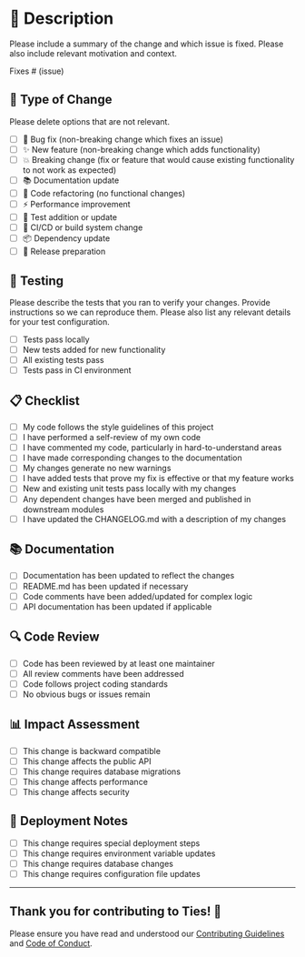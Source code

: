 # 📝 Description

Please include a summary of the change and which issue is fixed. Please
also include relevant motivation and context.

Fixes # (issue)

## 🔄 Type of Change

Please delete options that are not relevant.

- [ ] 🐛 Bug fix (non-breaking change which fixes an issue)
- [ ] ✨ New feature (non-breaking change which adds functionality)
- [ ] 💥 Breaking change (fix or feature that would cause existing
  functionality to not work as expected)
- [ ] 📚 Documentation update
- [ ] 🎨 Code refactoring (no functional changes)
- [ ] ⚡ Performance improvement
- [ ] 🧪 Test addition or update
- [ ] 🔧 CI/CD or build system change
- [ ] 📦 Dependency update
- [ ] 🚀 Release preparation

## 🧪 Testing

Please describe the tests that you ran to verify your changes. Provide
instructions so we can reproduce them. Please also list any relevant
details for your test configuration.

- [ ] Tests pass locally
- [ ] New tests added for new functionality
- [ ] All existing tests pass
- [ ] Tests pass in CI environment

## 📋 Checklist

- [ ] My code follows the style guidelines of this project
- [ ] I have performed a self-review of my own code
- [ ] I have commented my code, particularly in hard-to-understand areas
- [ ] I have made corresponding changes to the documentation
- [ ] My changes generate no new warnings
- [ ] I have added tests that prove my fix is effective or that my feature works
- [ ] New and existing unit tests pass locally with my changes
- [ ] Any dependent changes have been merged and published in downstream modules
- [ ] I have updated the CHANGELOG.md with a description of my changes

## 📚 Documentation

- [ ] Documentation has been updated to reflect the changes
- [ ] README.md has been updated if necessary
- [ ] Code comments have been added/updated for complex logic
- [ ] API documentation has been updated if applicable

## 🔍 Code Review

- [ ] Code has been reviewed by at least one maintainer
- [ ] All review comments have been addressed
- [ ] Code follows project coding standards
- [ ] No obvious bugs or issues remain

## 📊 Impact Assessment

- [ ] This change is backward compatible
- [ ] This change affects the public API
- [ ] This change requires database migrations
- [ ] This change affects performance
- [ ] This change affects security

## 🚀 Deployment Notes

- [ ] This change requires special deployment steps
- [ ] This change requires environment variable updates
- [ ] This change requires database changes
- [ ] This change requires configuration file updates

---

## Thank you for contributing to Ties! 🎉

Please ensure you have read and understood our
[Contributing Guidelines](CONTRIBUTING.md) and [Code of Conduct](CODE_OF_CONDUCT.md).

